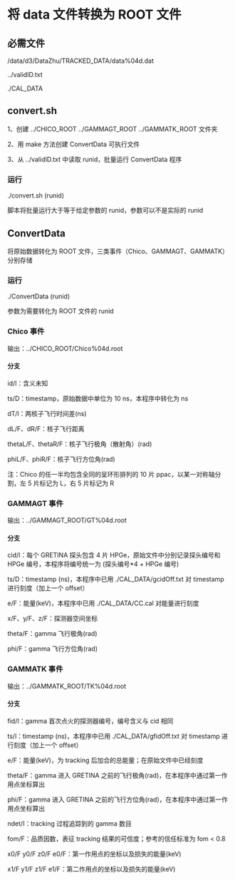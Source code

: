# 将 data 文件转换为 ROOT 文件

## 必需文件

/data/d3/DataZhu/TRACKED_DATA/data%04d.dat

../validID.txt

./CAL_DATA

## convert.sh

1、创建 ../CHICO_ROOT ../GAMMAGT_ROOT ../GAMMATK_ROOT 文件夹

2、用 make 方法创建 ConvertData 可执行文件

3、从 ../validID.txt 中读取 runid，批量运行 ConvertData 程序

### 运行

./convert.sh (runid)

脚本将批量运行大于等于给定参数的 runid，参数可以不是实际的 runid

## ConvertData

将原始数据转化为 ROOT 文件，三类事件（Chico、GAMMAGT、GAMMATK）分别存储

### 运行

./ConvertData (runid)

参数为需要转化为 ROOT 文件的 runid

### Chico 事件

输出：../CHICO_ROOT/Chico%04d.root

#### 分支

id/I：含义未知

ts/D：timestamp，原始数据中单位为 10 ns，本程序中转化为 ns

dT/I：两核子飞行时间差(ns)

dL/F、dR/F：核子飞行距离

thetaL/F、thetaR/F：核子飞行极角（散射角）(rad)

phiL/F、phiR/F：核子飞行方位角(rad)

注：Chico 的任一半均包含全同的呈环形排列的 10 片 ppac，以某一对称轴分割，左 5 片标记为 L，右 5 片标记为 R

### GAMMAGT 事件

输出：../GAMMAGT_ROOT/GT%04d.root

#### 分支
cid/I：每个 GRETINA 探头包含 4 片 HPGe，原始文件中分别记录探头编号和 HPGe 编号，本程序将编号统一为 (探头编号\*4 + HPGe 编号)

ts/D：timestamp (ns)，本程序中已用 ./CAL_DATA/gcidOff.txt 对 timestamp 进行刻度（加上一个 offset）

e/F：能量(keV)，本程序中已用 ./CAL_DATA/CC.cal 对能量进行刻度

x/F、y/F、z/F：探测器空间坐标

theta/F：gamma 飞行极角(rad)

phi/F：gamma 飞行方位角(rad)

### GAMMATK 事件

输出：../GAMMATK_ROOT/TK%04d.root

#### 分支

fid/I：gamma 首次点火的探测器编号，编号含义与 cid 相同

ts/l：timestamp (ns)，本程序中已用 ./CAL_DATA/gfidOff.txt 对 timestamp 进行刻度（加上一个 offset）

e/F：能量(keV)，为 tracking 后加合的总能量；在原始文件中已经刻度

theta/F：gamma 进入 GRETINA 之前的飞行极角(rad)，在本程序中通过第一作用点坐标算出

phi/F：gamma 进入 GRETINA 之前的飞行方位角(rad)，在本程序中通过第一作用点坐标算出

ndet/I：tracking 过程追踪到的 gamma 数目

fom/F：品质因数，表征 tracking 结果的可信度；参考的信任标准为 fom < 0.8

x0/F y0/F z0/F e0/F：第一作用点的坐标以及损失的能量(keV)

x1/F y1/F z1/F e1/F：第二作用点的坐标以及损失的能量(keV)
